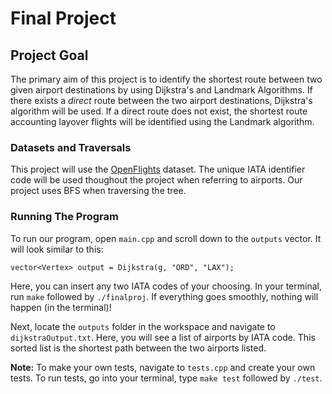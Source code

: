 # Final Project

## Project Goal

The primary aim of this project is to identify the shortest route between two given airport destinations by using Dijkstra's and Landmark Algorithms. If there exists a *direct* route between the two airport destinations, Dijkstra's algorithm will be used. If a direct route does not exist, the shortest route accounting layover flights will be identified using the Landmark algorithm.

### Datasets and Traversals

This project will use the [OpenFlights](https://openflights.org/data.html/) dataset. The unique IATA identifier code will be used thoughout the project when referring to airports. Our project uses BFS when traversing the tree.

### Running The Program

To run our program, open `main.cpp` and scroll down to the `outputs` vector. It will look similar to this:

```
vector<Vertex> output = Dijkstra(g, "ORD", "LAX"); 
```
Here, you can insert any two IATA codes of your choosing. In your terminal, run `make` followed by `./finalproj`. If everything goes smoothly, nothing will happen (in the terminal)!

Next, locate the `outputs` folder in the workspace and navigate to `dijkstraOutput.txt`. Here, you will see a list of airports by IATA code. This sorted list is the shortest path between the two airports listed.

**Note:** To make your own tests, navigate to `tests.cpp` and create your own tests. To run tests, go into your terminal, type `make test` followed by `./test`.

